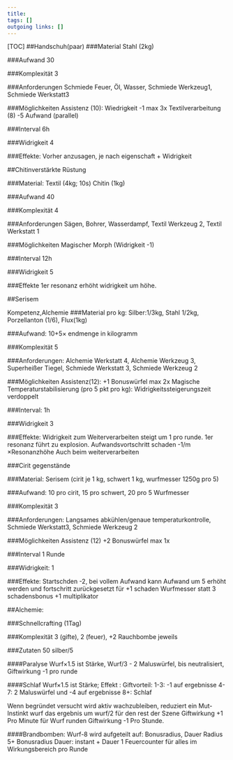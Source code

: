 ```yaml
---
title:   
tags: []
outgoing links: []  
---
```

[TOC]
##Handschuh(paar)
###Material 
Stahl (2kg)

###Aufwand
30

###Komplexität 
3

###Anforderungen
Schmiede Feuer, Öl, Wasser, Schmiede Werkzeug1, Schmiede Werkstatt3

###Möglichkeiten
Assistenz (10): Wiedrigkeit -1 max 3x
Textilverarbeitung (8) -5 Aufwand (parallel)

###Interval
6h

###Widrigkeit
4

###Effekte:
Vorher anzusagen, je nach eigenschaft + Widrigkeit



##Chitinverstärkte Rüstung

###Material:
Textil (4kg; 10s)
Chitin (1kg)

###Aufwand
40

###Komplexität
4

###Anforderungen
Sägen, Bohrer, Wasserdampf, Textil Werkzeug 2, Textil Werkstatt 1

###Möglichkeiten
Magischer Morph (Widrigkeit -1)

###Interval 
12h

###Widrigkeit
5

###Effekte
1er resonanz erhöht widrigkeit um höhe. 

##Serisem

Kompetenz,Alchemie
###Material pro kg:
Silber:1/3kg, Stahl 1/2kg, Porzellanton (1/6), Flux(1kg)  

###Aufwand: 
10+5&times; endmenge in kilogramm

###Komplexität 
5

###Anforderungen:
Alchemie Werkstatt 4, Alchemie Werkzeug 3, Superheißer Tiegel, Schmiede Werkstatt 3, Schmiede Werkzeug 2

###Möglichkeiten
Assistenz(12): +1 Bonuswürfel max 2x
Magische Temperaturstabilisierung (pro 5 pkt pro kg): Widrigkeitssteigerungszeit verdoppelt

###Interval:
1h

###Widrigkeit
3 

###Effekte:
Widrigkeit zum Weiterverarbeiten steigt um 1 pro runde.
1er resonanz führt zu explosion. Aufwandsvortschritt schaden -1/m &times;Resonanzhöhe
Auch beim weiterverarbeiten



###Cirit gegenstände

###Material:
Serisem (cirit je 1 kg, schwert 1 kg, wurfmesser 1250g pro 5)

###Aufwand: 
10 pro cirit, 15 pro schwert, 20 pro 5 Wurfmesser

###Komplexität 
3

###Anforderungen: 
Langsames abkühlen/genaue temperaturkontrolle, Schmiede Werkstatt3, Schmiede Werkzeug 2

###Möglichkeiten
Assistenz (12) +2 Bonuswürfel max 1x

###Interval
1 Runde

###Widrigkeit:
1

###Effekte:
Startschden -2, bei vollem Aufwand kann Aufwand um 5 erhöht werden und fortschritt zurückgesetzt für +1 schaden
Wurfmesser statt 3 schadensbonus +1 multiplikator









##Alchemie:

###Schnellcrafting 
(1Tag) 

###Komplexität
3 (gifte), 2 (feuer), +2 Rauchbombe jeweils

###Zutaten
50 silber/5

####Paralyse
Wurf&times;1.5 ist Stärke, Wurf/3 - 2 Maluswürfel, bis neutralisiert, Giftwirkung -1 pro runde

####Schlaf
Wurf&times;1.5 ist Stärke; Effekt :
Giftvorteil: 1-3: -1 auf ergebnisse
4-7: 2 Maluswürfel und -4 auf ergebnisse
8+: Schlaf

Wenn begründet versucht wird aktiv wachzubleiben, reduziert ein Mut-Instinkt wurf das ergebnis um wurf/2 für den rest der Szene
Giftwirkung +1 Pro Minute für Wurf runden
Giftwirkung -1 Pro Stunde.

####Brandbomben: 
Wurf-8 wird aufgeteilt auf: Bonusradius, Dauer
Radius 5+ Bonusradius
Dauer: instant + Dauer
1 Feuercounter für alles im Wirkungsbereich pro Runde
